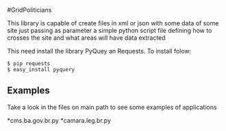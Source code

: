 #GridPoliticians

This library is capable of create files in xml or json with some data of some site just passing as parameter a simple python script file defining how to crosses the site and what areas will have data extracted

This need install the library PyQuey an Requests. To install folow:

```shell
$ pip requests
$ easy_install pyquery
```

Examples
--------

Take a look in the files on main path to see some examples of applications

*cms.ba.gov.br.py
*camara.leg.br.py